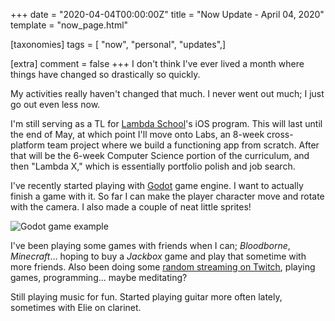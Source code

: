 +++
date = "2020-04-04T00:00:00Z"
title = "Now Update - April 04, 2020"
template = "now_page.html"

[taxonomies]
tags = [ "now", "personal", "updates",]

[extra]
comment = false
+++
I don't think I've ever lived a month where things have changed so drastically so quickly.

My activities really haven't changed that much. I never went out much; I just go out even less now.

I'm still serving as a TL for [Lambda School](https://lambdaschool.com)'s iOS program. This will last until the end of May, at which point I'll move onto Labs, an 8-week cross-platform team project where we build a functioning app from scratch. After that will be the 6-week Computer Science portion of the curriculum, and then "Lambda X," which is essentially portfolio polish and job search.

I've recently started playing with [Godot](https://godotengine.org) game engine. I want to actually finish a game with it. So far I can make the player character move and rotate with the camera. I also made a couple of neat little sprites!

![Godot game example](/images/mechscape-demo.gif)

I've been playing some games with friends when I can; *Bloodborne*, *Minecraft*... hoping to buy a *Jackbox* game and play that sometime with more friends. Also been doing some [random streaming on Twitch](https://www.twitch.tv/Junebash), playing games, programming... maybe meditating?

Still playing music for fun. Started playing guitar more often lately, sometimes with Elie on clarinet.
